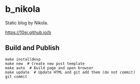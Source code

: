 b_nikola
========


Static blog by Nikola.

<https://10sr.github.io/b>


Build and Publish
-----------------


    make installdesp
    make new  # Create new post template
    make auto  # Build page and open browser
    make update  # Update HTML and git add them (do not commit)
    git commit
